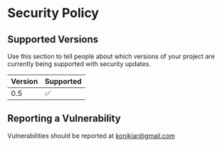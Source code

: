 # Security Policy

## Supported Versions

Use this section to tell people about which versions of your project are
currently being supported with security updates.

| Version | Supported          |
| ------- | ------------------ |
| 0.5     | :white_check_mark: |

## Reporting a Vulnerability

Vulnerabilities should be reported at konikjar@gmail.com
